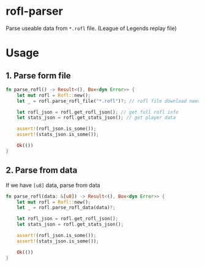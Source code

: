# rofl-parser
Parse useable data from `*.rofl` file. (League of Legends replay file)

# Usage

## 1. Parse form file

```rust
fn parse_rofl() -> Result<(), Box<dyn Error>> {
    let mut rofl = Rofl::new();
    let _ = rofl.parse_rofl_file("*.rofl")?; // rofl file download needed

    let rofl_json = rofl.get_rofl_json(); // get full rofl info
    let stats_json = rofl.get_stats_json(); // get player data

    assert!(rofl_json.is_some());
    assert!(stats_json.is_some());

    Ok(())
}
```

## 2. Parse from data

If we have `[u8]` data, parse from data

```rust
fn parse_rofl(data: &[u8]) -> Result<(), Box<dyn Error>> {
    let mut rofl = Rofl::new();
    let _ = rofl.parse_rofl_data(data)?;

    let rofl_json = rofl.get_rofl_json();
    let stats_json = rofl.get_stats_json();

    assert!(rofl_json.is_some());
    assert!(stats_json.is_some());

    Ok(())
}
```
